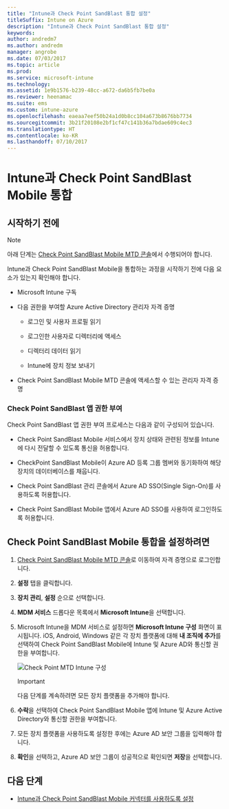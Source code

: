 ```yaml
---
title: "Intune과 Check Point SandBlast 통합 설정"
titleSuffix: Intune on Azure
description: "Intune과 Check Point SandBlast 통합 설정"
keywords: 
author: andredm7
ms.author: andredm
manager: angrobe
ms.date: 07/03/2017
ms.topic: article
ms.prod: 
ms.service: microsoft-intune
ms.technology: 
ms.assetid: 1e9b1576-b239-48cc-a672-da6b5fb7be0a
ms.reviewer: heenamac
ms.suite: ems
ms.custom: intune-azure
ms.openlocfilehash: eaeaa7eef50b24a1d0b8cc104a673b8676bb7734
ms.sourcegitcommit: 3b21f20108e2bf1cf47c141b36a7bdae609c4ec3
ms.translationtype: HT
ms.contentlocale: ko-KR
ms.lasthandoff: 07/10/2017
---
```

# <a name="integrate-check-point-sandblast-mobile-with-intune"></a>Intune과 Check Point SandBlast Mobile 통합

## <a name="before-you-begin"></a>시작하기 전에

> [!NOTE] 
> 아래 단계는 [Check Point SandBlast Mobile MTD 콘솔](https://intune-4.eu1.locsec.net/)에서 수행되어야 합니다.

Intune과 Check Point SandBlast Mobile을 통합하는 과정을 시작하기 전에 다음 요소가 있는지 확인해야 합니다.

-   Microsoft Intune 구독

-   다음 권한을 부여할 Azure Active Directory 관리자 자격 증명

    -   로그인 및 사용자 프로필 읽기

    -   로그인한 사용자로 디렉터리에 액세스

    -   디렉터리 데이터 읽기

    -   Intune에 장치 정보 보내기

-   Check Point SandBlast Mobile MTD 콘솔에 액세스할 수 있는 관리자 자격 증명

### <a name="check-point-sandblast-app-authorization"></a>Check Point SandBlast 앱 권한 부여

Check Point SandBlast 앱 권한 부여 프로세스는 다음과 같이 구성되어 있습니다.

-   Check Point SandBlast Mobile 서비스에서 장치 상태와 관련된 정보를 Intune에 다시 전달할 수 있도록 통신을 허용합니다.

-   CheckPoint SandBlast Mobile이 Azure AD 등록 그룹 멤버와 동기화하여 해당 장치의 데이터베이스를 채웁니다.

-   Check Point SandBlast 관리 콘솔에서 Azure AD SSO(Single Sign-On)를 사용하도록 허용합니다.

-   Check Point SandBlast Mobile 앱에서 Azure AD SSO를 사용하여 로그인하도록 허용합니다.

## <a name="to-set-up-check-point-sandblast-mobile-integration"></a>Check Point SandBlast Mobile 통합을 설정하려면

1.  [Check Point SandBlast Mobile MTD 콘솔](https://intune-4.eu1.locsec.net/)로 이동하여 자격 증명으로 로그인합니다.

2.  **설정** 탭을 클릭합니다.

3.  **장치 관리**, **설정** 순으로 선택합니다.

4.  **MDM 서비스** 드롭다운 목록에서 **Microsoft Intune**을 선택합니다.

5.  Microsoft Intune을 MDM 서비스로 설정하면 **Microsoft Intune 구성** 화면이 표시됩니다. iOS, Android, Windows 같은 각 장치 플랫폼에 대해 **내 조직에 추가**를 선택하여 Check Point SandBlast Mobile에 Intune 및 Azure AD와 통신할 권한을 부여합니다.

    ![Check Point MTD Intune 구성](./media/checkpoint-MTD-1.PNG)

    > [!IMPORTANT]
    > 다음 단계를 계속하려면 모든 장치 플랫폼을 추가해야 합니다.

6.  **수락**을 선택하여 Check Point SandBlast Mobile 앱에 Intune 및 Azure Active Directory와 통신할 권한을 부여합니다.

7.  모든 장치 플랫폼을 사용하도록 설정한 후에는 Azure AD 보안 그룹을 입력해야 합니다.

8.  **확인**을 선택하고, Azure AD 보안 그룹이 성공적으로 확인되면 **저장**을 선택합니다.

## <a name="next-steps"></a>다음 단계

- [Intune과 Check Point SandBlast Mobile 커넥터를 사용하도록 설정](mtd-connector-enable.md)